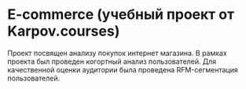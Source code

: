 # E-commerce (учебный проект от Karpov.courses)
Проект посвящен анализу покупок интернет магазина. В рамках проекта был проведен когортный анализ пользователей. Для качественной оценки аудитории была проведена RFM-сегментация пользователей. 
